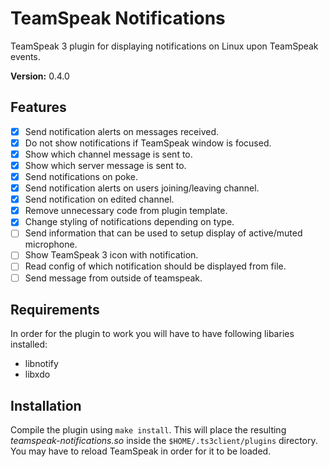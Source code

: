 # TeamSpeak Notifications
TeamSpeak 3 plugin for displaying notifications on Linux upon TeamSpeak events.

**Version:** 0.4.0

## Features
- [x] Send notification alerts on messages received.
- [x] Do not show notifications if TeamSpeak window is focused.
- [x] Show which channel message is sent to.
- [x] Show which server message is sent to.
- [x] Send notifications on poke.
- [x] Send notification alerts on users joining/leaving channel.
- [x] Send notification on edited channel.
- [x] Remove unnecessary code from plugin template.
- [x] Change styling of notifications depending on type.
- [ ] Send information that can be used to setup display of active/muted
microphone.
- [ ] Show TeamSpeak 3 icon with notification. 
- [ ] Read config of which notification should be displayed from file.
- [ ] Send message from outside of teamspeak.

## Requirements
In order for the plugin to work you will have to have following libaries
installed:

- libnotify
- libxdo

## Installation
Compile the plugin using `make install`.
This will place the resulting *teamspeak-notifications.so* inside the 
`$HOME/.ts3client/plugins` directory.
You may have to reload TeamSpeak in order for it to be loaded.

